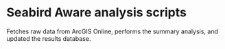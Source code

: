 # Seabird Aware analysis scripts

Fetches raw data from ArcGIS Online, performs the summary analysis, and updated the results database.
